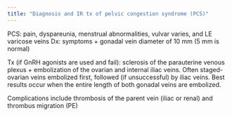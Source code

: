 ```yaml
---
title: "Diagnosis and IR tx of pelvic congestion syndrome (PCS)"
---
```

PCS: pain, dyspareunia, menstrual abnormalities, vulvar varies, and LE varicose veins
Dx: symptoms + gonadal vein diameter of 10 mm (5 mm is normal)

Tx (if GnRH agonists are used and fail): sclerosis of the parauterine venous plexus + embolization of the ovarian and internal iliac veins.
Often staged- ovarian veins embolized first, followed (if unsuccessful) by iliac veins.
Best results occur when the entire length of both gonadal veins are embolized.

Complications include thrombosis of the parent vein (iliac or renal) and thrombus migration (PE)

